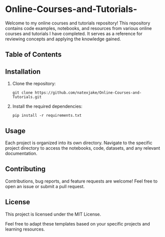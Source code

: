 # Online-Courses-and-Tutorials-
Welcome to my online courses and tutorials repository! This repository contains code examples, notebooks, and resources from various online courses and tutorials I have completed. It serves as a reference for reviewing concepts and applying the knowledge gained.

## Table of Contents

<!-- - [Project 1](link_to_project1): Short description of project 1. -->

## Installation

1. Clone the repository:

    ```shell
   git clone https://github.com/natexjake/Online-Courses-and-Tutorials.git

2. Install the required dependencies:

   ```shell
   pip install -r requirements.txt

## Usage

Each project is organized into its own directory. Navigate to the specific project directory to access the notebooks, code, datasets, and any relevant documentation.

## Contributing

Contributions, bug reports, and feature requests are welcome! Feel free to open an issue or submit a pull request.

## License

This project is licensed under the MIT License.

Feel free to adapt these templates based on your specific projects and learning resources.

